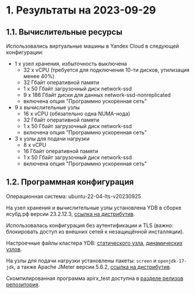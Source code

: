 # 1. Результаты на 2023-09-29

## 1.1. Вычислительные ресурсы

Использовались виртуальные машины в Yandex Cloud в следующей конфигурации:

* 1 x узел хранения, избыточность выключена
    * 32 x vCPU (требуется для подключения 10-ти дисков, утилизация менее 40%)
    * 32 Гбайт оперативной памяти
    * 1 x 50 Гбайт загрузочный диск network-ssd
    * 9 x 186 Гбайт диски для данных network-ssd-nonreplicated
    * включена опция "Программно ускоренная сеть"
* 9 x вычислительные узлы
    * 16 x vCPU (обязательно одна NUMA-нода)
    * 32 Гбайт оперативной памяти
    * 1 x 50 Гбайт загрузочный диск network-ssd
    * включена опция "Программно ускоренная сеть"
* 3 x узлы для подачи нагрузки
    * 8 x vCPU
    * 16 Гбайт оперативной памяти
    * 1 x 50 Гбайт загрузочный диск network-ssd
    * включена опция "Программно ускоренная сеть"

## 1.2. Программная конфигурация

Операционная система: ubuntu-22-04-lts-v20230925

На узел хранения и вычислительные узлы установлена YDB в сборке ясубд.рф версии 23.2.12.3, [ссылка на дистрибутив](https://ясубд.рф/binaries/release/23.2.12.3/yasubd-23.2.12.3-linux-amd64.tar.gz).

Использовалась конфигурация без аутентификации и TLS (важно: блокировать доступ из внешних сетей к незащищённой инсталляции).

Настроечные файлы кластера YDB: [статического узла](./yc-config/ydbconf/storage.yaml), [динамических узлов](./yc-config/ydbconf/dynamic.yaml).

На узлы для подачи нагрузки установлены пакеты: `screen` и `openjdk-17-jdk`, а также Apache JMeter версии 5.6.2, [ссылка на дистрибутив](https://dlcdn.apache.org//jmeter/binaries/apache-jmeter-5.6.2.tgz).

Скомпилированная программа apirx_test доступна в [разделе релизов репозитория](https://github.com/zinal/apirx-demo/releases/tag/v2023-09-29).
